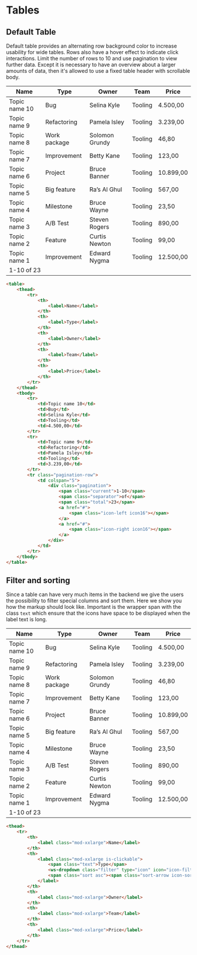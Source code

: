 # Tables

## Default Table
Default table provides an alternating row background color to increase usability for wide tables.
Rows also have a hover effect to indicate click interactions.
Limit the number of rows to 10 and use pagination to view further data.
Except it is necessary to have an overview about a larger amounts of data,
then it's allowed to use a fixed table header with scrollable body.

<table>
    <thead>
        <tr>
            <th>
                <label class="mod-xxlarge">Name</label>
            </th>
            <th>
                <label class="mod-xxlarge">Type</label>
            </th>
            <th>
                <label class="mod-xxlarge">Owner</label>
            </th>
            <th>
                <label class="mod-xxlarge">Team</label>
            </th>
            <th>
                <label class="mod-xxlarge">Price</label>
            </th>
        </tr>
    </thead>
    <tbody>
        <tr>
            <td>Topic name 10</td>
            <td>Bug</td>
            <td>Selina Kyle</td>
            <td>Tooling</td>
            <td>4.500,00</td>
        </tr>
        <tr>
            <td>Topic name 9</td>
            <td>Refactoring</td>
            <td>Pamela Isley</td>
            <td>Tooling</td>
            <td>3.239,00</td>
        </tr>
        <tr>
            <td>Topic name 8</td>
            <td>Work package</td>
            <td>Solomon Grundy</td>
            <td>Tooling</td>
            <td>46,80</td>
        </tr>
        <tr>
            <td>Topic name 7</td>
            <td>Improvement</td>
            <td>Betty Kane</td>
            <td>Tooling</td>
            <td>123,00</td>
        </tr>
        <tr>
            <td>Topic name 6</td>
            <td>Project</td>
            <td>Bruce Banner</td>
            <td>Tooling</td>
            <td>10.899,00</td>
        </tr>
        <tr>
            <td>Topic name 5</td>
            <td>Big feature</td>
            <td>Ra’s Al Ghul</td>
            <td>Tooling</td>
            <td>567,00</td>
        </tr>
        <tr>
            <td>Topic name 4</td>
            <td>Milestone</td>
            <td>Bruce Wayne</td>
            <td>Tooling</td>
            <td>23,50</td>
        </tr>
        <tr>
            <td>Topic name 3</td>
            <td>A/B Test</td>
            <td>Steven Rogers</td>
            <td>Tooling</td>
            <td>890,00</td>
        </tr>
        <tr>
            <td>Topic name 2</td>
            <td>Feature</td>
            <td>Curtis Newton</td>
            <td>Tooling</td>
            <td>99,00</td>
        </tr>
        <tr>
            <td>Topic name 1</td>
            <td>Improvement</td>
            <td>Edward Nygma</td>
            <td>Tooling</td>
            <td>12.500,00</td>
        </tr>
        <tr class="pagination-row">
            <td colspan="5">
                <div class="pagination">
                    <span class="current">1-10</span>
                    <span class="separator">of</span>
                    <span class="total">23</span>
                    <a href="#">
                        <span class="icon-left icon16"></span>
                    </a>
                    <a href="#">
                        <span class="icon-right icon16"></span>
                    </a>
                </div>
            </td>
        </tr>
    </tbody>
</table>

```html
<table>
    <thead>
        <tr>
            <th>
                <label>Name</label>
            </th>
            <th>
                <label>Type</label>
            </th>
            <th>
                <label>Owner</label>
            </th>
            <th>
                <label>Team</label>
            </th>
            <th>
                <label>Price</label>
            </th>
        </tr>
    </thead>
    <tbody>
        <tr>
            <td>Topic name 10</td>
            <td>Bug</td>
            <td>Selina Kyle</td>
            <td>Tooling</td>
            <td>4.500,00</td>
        </tr>
        <tr>
            <td>Topic name 9</td>
            <td>Refactoring</td>
            <td>Pamela Isley</td>
            <td>Tooling</td>
            <td>3.239,00</td>
        </tr>
        <tr class="pagination-row">
            <td colspan="5">
                <div class="pagination">
                    <span class="current">1-10</span>
                    <span class="separator">of</span>
                    <span class="total">23</span>
                    <a href="#">
                        <span class="icon-left icon16"></span>
                    </a>
                    <a href="#">
                        <span class="icon-right icon16"></span>
                    </a>
                </div>
            </td>
        </tr>
    </tbody>
</table>
```

## Filter and sorting
Since a table can have very much items in the backend we give the users the possibility to
filter special columns and sort them. Here we show you how the markup should look like.
Important is the wrapper span with the class `text` which ensure that the icons have space
to be displayed when the label text is long.

<table>
    <thead>
        <tr>
            <th>
                <label class="mod-xxlarge">Name</label>
            </th>
            <th>
                <label class="mod-xxlarge is-clickable" click.delegate="sortDirection = ({undefined: 'asc', 'asc': 'desc', 'desc': undefined})[sortDirection]">
                    <span class="text">Type</span>
                    <ws-dropdown class="filter" type="icon" icon="icon-filter" items.bind="['Type 1','Type 2']"></ws-dropdown>
                    <span class="sort ${sortDirection}"><span class="sort-arrow icon-sort-down"></span></span>
                </label>
            </th>
            <th>
                <label class="mod-xxlarge">Owner</label>
            </th>
            <th>
                <label class="mod-xxlarge">Team</label>
            </th>
            <th>
                <label class="mod-xxlarge">Price</label>
            </th>
        </tr>
    </thead>
    <tbody>
        <tr>
            <td>Topic name 10</td>
            <td>Bug</td>
            <td>Selina Kyle</td>
            <td>Tooling</td>
            <td>4.500,00</td>
        </tr>
        <tr>
            <td>Topic name 9</td>
            <td>Refactoring</td>
            <td>Pamela Isley</td>
            <td>Tooling</td>
            <td>3.239,00</td>
        </tr>
        <tr>
            <td>Topic name 8</td>
            <td>Work package</td>
            <td>Solomon Grundy</td>
            <td>Tooling</td>
            <td>46,80</td>
        </tr>
        <tr>
            <td>Topic name 7</td>
            <td>Improvement</td>
            <td>Betty Kane</td>
            <td>Tooling</td>
            <td>123,00</td>
        </tr>
        <tr>
            <td>Topic name 6</td>
            <td>Project</td>
            <td>Bruce Banner</td>
            <td>Tooling</td>
            <td>10.899,00</td>
        </tr>
        <tr>
            <td>Topic name 5</td>
            <td>Big feature</td>
            <td>Ra’s Al Ghul</td>
            <td>Tooling</td>
            <td>567,00</td>
        </tr>
        <tr>
            <td>Topic name 4</td>
            <td>Milestone</td>
            <td>Bruce Wayne</td>
            <td>Tooling</td>
            <td>23,50</td>
        </tr>
        <tr>
            <td>Topic name 3</td>
            <td>A/B Test</td>
            <td>Steven Rogers</td>
            <td>Tooling</td>
            <td>890,00</td>
        </tr>
        <tr>
            <td>Topic name 2</td>
            <td>Feature</td>
            <td>Curtis Newton</td>
            <td>Tooling</td>
            <td>99,00</td>
        </tr>
        <tr>
            <td>Topic name 1</td>
            <td>Improvement</td>
            <td>Edward Nygma</td>
            <td>Tooling</td>
            <td>12.500,00</td>
        </tr>
        <tr class="pagination-row">
            <td colspan="5">
                <div class="pagination">
                    <span class="current">1-10</span>
                    <span class="separator">of</span>
                    <span class="total">23</span>
                    <a href="#">
                        <span class="icon-left icon16"></span>
                    </a>
                    <a href="#">
                        <span class="icon-right icon16"></span>
                    </a>
                </div>
            </td>
        </tr>
    </tbody>
</table>

```html
<thead>
    <tr>
        <th>
            <label class="mod-xxlarge">Name</label>
        </th>
        <th>
            <label class="mod-xxlarge is-clickable">
                <span class="text">Type</span>
                <ws-dropdown class="filter" type="icon" icon="icon-filter" items="['Type 1','Type 2']"></ws-dropdown>
                <span class="sort asc"><span class="sort-arrow icon-sort-down"></span></span>
            </label>
        </th>
        <th>
            <label class="mod-xxlarge">Owner</label>
        </th>
        <th>
            <label class="mod-xxlarge">Team</label>
        </th>
        <th>
            <label class="mod-xxlarge">Price</label>
        </th>
    </tr>
</thead>
```

